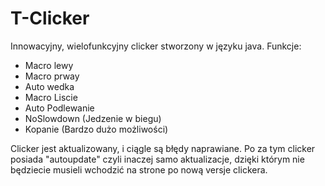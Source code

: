 # T-Clicker
Innowacyjny, wielofunkcyjny clicker stworzony w języku java.
Funkcje:
- Macro lewy
- Macro prway
- Auto wedka
- Macro Liscie
- Auto Podlewanie
- NoSlowdown (Jedzenie w biegu)
- Kopanie (Bardzo dużo możliwości)

Clicker jest aktualizowany, i ciągle są błędy naprawiane.
Po za tym clicker posiada "autoupdate" czyli inaczej samo aktualizacje, dzięki którym nie będziecie musieli wchodzić na strone po nową versje clickera.
